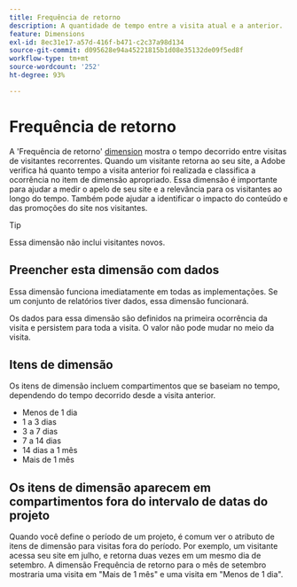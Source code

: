 ```yaml
---
title: Frequência de retorno
description: A quantidade de tempo entre a visita atual e a anterior.
feature: Dimensions
exl-id: 8ec31e17-a57d-416f-b471-c2c37a98d134
source-git-commit: d095628e94a45221815b1d08e35132de09f5ed8f
workflow-type: tm+mt
source-wordcount: '252'
ht-degree: 93%

---
```


# Frequência de retorno

A &#39;Frequência de retorno&#39; [dimension](overview.md) mostra o tempo decorrido entre visitas de visitantes recorrentes. Quando um visitante retorna ao seu site, a Adobe verifica há quanto tempo a visita anterior foi realizada e classifica a ocorrência no item de dimensão apropriado. Essa dimensão é importante para ajudar a medir o apelo de seu site e a relevância para os visitantes ao longo do tempo. Também pode ajudar a identificar o impacto do conteúdo e das promoções do site nos visitantes.

>[!TIP]
>
>Essa dimensão não inclui visitantes novos.

## Preencher esta dimensão com dados

Essa dimensão funciona imediatamente em todas as implementações. Se um conjunto de relatórios tiver dados, essa dimensão funcionará.

Os dados para essa dimensão são definidos na primeira ocorrência da visita e persistem para toda a visita. O valor não pode mudar no meio da visita.

## Itens de dimensão

Os itens de dimensão incluem compartimentos que se baseiam no tempo, dependendo do tempo decorrido desde a visita anterior.

* Menos de 1 dia
* 1 a 3 dias
* 3 a 7 dias
* 7 a 14 dias
* 14 dias a 1 mês
* Mais de 1 mês

## Os itens de dimensão aparecem em compartimentos fora do intervalo de datas do projeto

Quando você define o período de um projeto, é comum ver o atributo de itens de dimensão para visitas fora do período. Por exemplo, um visitante acessa seu site em julho, e retorna duas vezes em um mesmo dia de setembro. A dimensão Frequência de retorno para o mês de setembro mostraria uma visita em &quot;Mais de 1 mês&quot; e uma visita em &quot;Menos de 1 dia&quot;.
